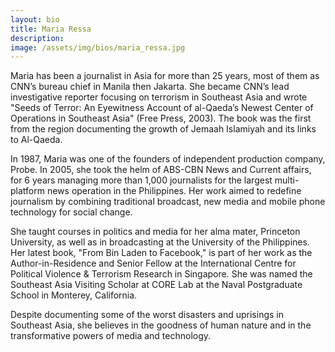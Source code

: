 ```yaml
---
layout: bio
title: Maria Ressa
description:
image: /assets/img/bios/maria_ressa.jpg
---
```

Maria has been a journalist in Asia for more than 25 years, most of them as CNN’s bureau chief in Manila then Jakarta. She became CNN’s lead investigative reporter focusing on terrorism in Southeast Asia and wrote "Seeds of Terror: An Eyewitness Account of al-Qaeda’s Newest Center of Operations in Southeast Asia" (Free Press, 2003). The book was the first from the region documenting the growth of Jemaah Islamiyah and its links to Al-Qaeda.

In 1987, Maria was one of the founders of independent production company, Probe. In 2005, she took the helm of ABS-CBN News and Current affairs, for 6 years managing more than 1,000 journalists for the largest multi-platform news operation in the Philippines. Her work aimed to redefine journalism by combining traditional broadcast, new media and mobile phone technology for social change.

She taught courses in politics and media for her alma mater, Princeton University, as well as in broadcasting at the University of the Philippines. Her latest book, "From Bin Laden to Facebook," is part of her work as the Author-in-Residence and Senior Fellow at the International Centre for Political Violence & Terrorism Research in Singapore. She was named the Southeast Asia Visiting Scholar at CORE Lab at the Naval Postgraduate School in Monterey, California.

Despite documenting some of the worst disasters and uprisings in Southeast Asia, she believes in the goodness of human nature and in the transformative powers of media and technology.
